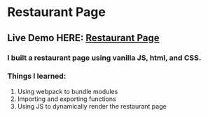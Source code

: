 # Restaurant Page

## Live Demo HERE: [Restaurant Page](https://danny-lau1.github.io/restaurant-page/)

### I built a restaurant page using vanilla JS, html, and CSS.

### Things I learned:

1. Using webpack to bundle modules
2. Importing and exporting functions 
3. Using JS to dynamically render the restaurant page

